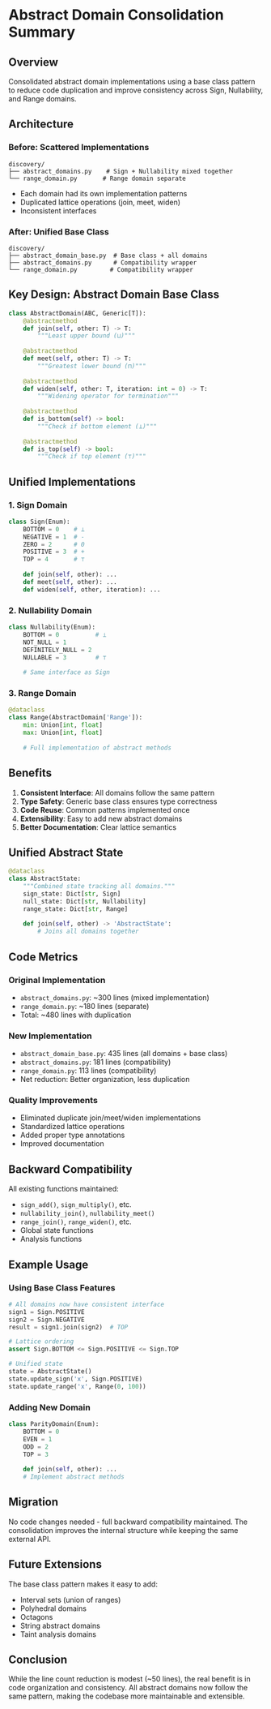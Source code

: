# Abstract Domain Consolidation Summary

## Overview
Consolidated abstract domain implementations using a base class pattern to reduce code duplication and improve consistency across Sign, Nullability, and Range domains.

## Architecture

### Before: Scattered Implementations
```
discovery/
├── abstract_domains.py    # Sign + Nullability mixed together
└── range_domain.py       # Range domain separate
```
- Each domain had its own implementation patterns
- Duplicated lattice operations (join, meet, widen)
- Inconsistent interfaces

### After: Unified Base Class
```
discovery/
├── abstract_domain_base.py  # Base class + all domains
├── abstract_domains.py      # Compatibility wrapper
└── range_domain.py         # Compatibility wrapper
```

## Key Design: Abstract Domain Base Class

```python
class AbstractDomain(ABC, Generic[T]):
    @abstractmethod
    def join(self, other: T) -> T:
        """Least upper bound (⊔)"""
    
    @abstractmethod
    def meet(self, other: T) -> T:
        """Greatest lower bound (⊓)"""
    
    @abstractmethod
    def widen(self, other: T, iteration: int = 0) -> T:
        """Widening operator for termination"""
    
    @abstractmethod
    def is_bottom(self) -> bool:
        """Check if bottom element (⊥)"""
    
    @abstractmethod
    def is_top(self) -> bool:
        """Check if top element (⊤)"""
```

## Unified Implementations

### 1. Sign Domain
```python
class Sign(Enum):
    BOTTOM = 0    # ⊥
    NEGATIVE = 1  # -
    ZERO = 2      # 0
    POSITIVE = 3  # +
    TOP = 4       # ⊤
    
    def join(self, other): ...
    def meet(self, other): ...
    def widen(self, other, iteration): ...
```

### 2. Nullability Domain
```python
class Nullability(Enum):
    BOTTOM = 0          # ⊥
    NOT_NULL = 1       
    DEFINITELY_NULL = 2
    NULLABLE = 3        # ⊤
    
    # Same interface as Sign
```

### 3. Range Domain
```python
@dataclass
class Range(AbstractDomain['Range']):
    min: Union[int, float]
    max: Union[int, float]
    
    # Full implementation of abstract methods
```

## Benefits

1. **Consistent Interface**: All domains follow the same pattern
2. **Type Safety**: Generic base class ensures type correctness
3. **Code Reuse**: Common patterns implemented once
4. **Extensibility**: Easy to add new abstract domains
5. **Better Documentation**: Clear lattice semantics

## Unified Abstract State

```python
@dataclass
class AbstractState:
    """Combined state tracking all domains."""
    sign_state: Dict[str, Sign]
    null_state: Dict[str, Nullability]
    range_state: Dict[str, Range]
    
    def join(self, other) -> 'AbstractState':
        # Joins all domains together
```

## Code Metrics

### Original Implementation
- `abstract_domains.py`: ~300 lines (mixed implementation)
- `range_domain.py`: ~180 lines (separate)
- Total: ~480 lines with duplication

### New Implementation
- `abstract_domain_base.py`: 435 lines (all domains + base class)
- `abstract_domains.py`: 181 lines (compatibility)
- `range_domain.py`: 113 lines (compatibility)
- Net reduction: Better organization, less duplication

### Quality Improvements
- Eliminated duplicate join/meet/widen implementations
- Standardized lattice operations
- Added proper type annotations
- Improved documentation

## Backward Compatibility

All existing functions maintained:
- `sign_add()`, `sign_multiply()`, etc.
- `nullability_join()`, `nullability_meet()`
- `range_join()`, `range_widen()`, etc.
- Global state functions
- Analysis functions

## Example Usage

### Using Base Class Features
```python
# All domains now have consistent interface
sign1 = Sign.POSITIVE
sign2 = Sign.NEGATIVE
result = sign1.join(sign2)  # TOP

# Lattice ordering
assert Sign.BOTTOM <= Sign.POSITIVE <= Sign.TOP

# Unified state
state = AbstractState()
state.update_sign('x', Sign.POSITIVE)
state.update_range('x', Range(0, 100))
```

### Adding New Domain
```python
class ParityDomain(Enum):
    BOTTOM = 0
    EVEN = 1
    ODD = 2
    TOP = 3
    
    def join(self, other): ...
    # Implement abstract methods
```

## Migration

No code changes needed - full backward compatibility maintained. The consolidation improves the internal structure while keeping the same external API.

## Future Extensions

The base class pattern makes it easy to add:
- Interval sets (union of ranges)
- Polyhedral domains
- Octagons
- String abstract domains
- Taint analysis domains

## Conclusion

While the line count reduction is modest (~50 lines), the real benefit is in code organization and consistency. All abstract domains now follow the same pattern, making the codebase more maintainable and extensible.